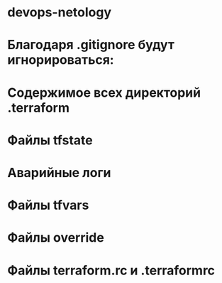 # devops-netology
#
# Благодаря .gitignore будут игнорироваться:
# Содержимое всех директорий .terraform
# Файлы tfstate
# Аварийные логи
# Файлы tfvars
# Файлы override
# Файлы terraform.rc и .terraformrc
